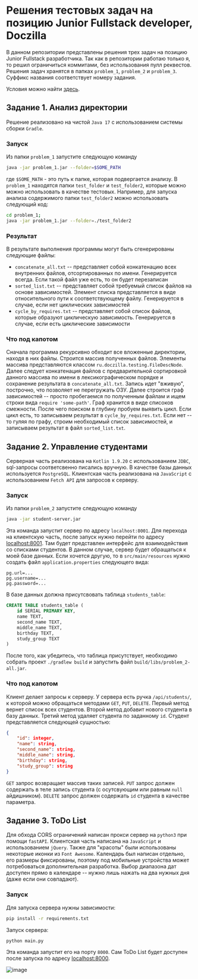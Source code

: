 
# Решения тестовых задач на позицию Junior Fullstack developer, Doczilla

В данном репозитории представлены решения трех задач на позицию Junior Fullstack разработчика. Так как в репозитории работаю только я, то решил ограничиться коммитами, без использования пулл реквестов. Решения задач хранятся в папках `problem_1`, `problem_2` и `problem_3`. Суффикс названия соответствует номеру задания.

Условия можно найти [здесь](https://candy-street-1b5.notion.site/Junior-0bfd0699f42245c59323e210f3bd121d).

## Задание 1. Анализ директории

Решение реализовано на чистой `Java 17` с использованием системы сборки `Gradle`. 

### Запуск
Из папки `problem_1` запустите следующую команду
```bash
java -jar problem_1.jar --folder=$SOME_PATH
```
где `$SOME_MATH` - это путь к папке, которая подвергается анализу. В `problem_1` находятся папки `test_folder` и `test_folder2`, которые можно можно использовать в качестве тестовых. Например, для запуска анализа содержимого папки `test_folder2` можно использовать следующий код:
```bash
cd problem_1;
java -jar problem_1.jar --folder=./test_folder2
```

### Результат
В результате выполнения программы могут быть сгенерированы следующие файлы:
- `concatenate_all.txt` -- представляет собой конкатенацию всех внутренних файлов, отсортированных по имени. Генерируется всегда. Если такой файл уже есть, то он будет перезаписан
- `sorted_list.txt` -- представляет собой требуемый список файлов на основе зависимостей. Элемент списка представляется в виде относительного пути к соответствующему файлу. Генерируется в случае, если нет циклических зависимостей
- `cycle_by_requires.txt` -- представляет собой список файлов, которые образуют циклическую зависимость. Генерируется в случае, если есть циклические зависимости

### Что под капотом
Сначала программа рекурсивно обходит все вложенные директории, находя в них файлы. Строится массив полученных файлов. Элементы массива представляются классом `ru.doczilla.testing.FileDescNode`. Далее следует конкатенация файлов с предварительной сортировкой данного массива по имени в лексикографическом порядке и сохранение результата в `concatenate_all.txt`. Запись идет "вживую", построчно, что позволяет не перегружать ОЗУ. Далее строится граф зависимостей -- просто пробегаемся по полученным файлам и ищем строки вида `require 'some-path'`. Граф хранится в виде списоков смежности. После чего поиском в глубину пробуем выявить цикл. Если цикл есть, то записываем результат в `cycle_by_requires.txt`. Если нет -- то гуляя по графу, строим необходимый список зависимостей, и записываем результат в файл `sorted_list.txt`.

## Задание 2. Управление студентами
Серверная часть реализована на `Kotlin 1.9.20` с использованием `JDBC`, sql-запросы соответсвенно писались вручную. В качестве базы данных используется `PostgreSQL`.
Клиентская часть реализована на `JavaScript` с использованием `Fetch API`  для запросов к серверу.

### Запуск
Из папки `problem_2` запустите следующую команду
```bash
java -jar student-server.jar
```
Эта команда запустит сервер по адресу `localhost:8001`. Для перехода на клиентскую часть, после запуск нужно перейти по адресу [localhost:8001](http://localhost:8001/). Там будет представлен интерфейс для взаимодействия со списками студентов. 
В данном случае, сервер будет обращаться к моей базе данных. Если хочется другую, то в `src/main/resources` нужно создать файл `application.properties` следующего вида:
```application.properties
pg.url=...
pg.username=...
pg.password=...
```
В базе данных должна присутсвовать таблица `students_table`:
```sql
CREATE TABLE students_table (
	id SERIAL PRIMARY KEY,
	name TEXT,
	second_name TEXT,
	middle_name TEXT,
	birthday TEXT,
	study_group TEXT
)
```
После того, как убедитесь, что таблица присутствует, необходимо собрать проект `./gradlew build` и запустить файл `build/libs/problem_2-all.jar`.

### Что под капотом
Клиент делает запросы к серверу. У сервера есть ручка `/api/students/`, к которой можно обращаться методами `GET`, `PUT`, `DELETE`. Первый метод вернет список всех студентов. Второй метод добавит нового студента в базу данных. Третий метод удаляет студента по заданному `id`.
Студент представляется следующей сущностью:
```json
{
	"id": integer,
	"name": string,
	"second_name": string,
	"middle_name": string,
	"birthday": string,
	"study_group": string
}
```
`GET` запрос возвращает массив таких записей. `PUT` запрос должен содержать в теле запись студента (с осутсвующим или равным `null` айдишником). `DELETE` запрос должен содержать `id` студента в качестве параметра.

## Задание 3. ToDo List
Для обхода CORS ограничений написан прокси сервер на `python3` при помощи `fastAPI`. Клиентская часть написана на `JavaScript` и использованием `jQuery`. Также для "красоты" были использованы некоторые иконки из `Font Awesome`. Календарь был написан отдельно, его размеры фиксированы, поэтому под мобильные устройства может потребоваться дополнительная разработка.
Выбор диапазона дат доступен прямо в календаре -- нужно лишь нажать на два нужных дня (даже если они совпадают).

### Запуск
Для запуска сервера нужны зависимости:
```bash
pip install -r requirements.txt
```
Запуск сервера:
```
python main.py
```
Эта команда запустит его на порту `8000`. Сам ToDo List будет доступен после запуска по адресу [localhost:8000](http://localhost:8000/).

![image](https://github.com/idfedorov09/doczilla_testing/assets/65663748/8f492b06-e04f-44ed-9ff6-7f36a5883bb6)

